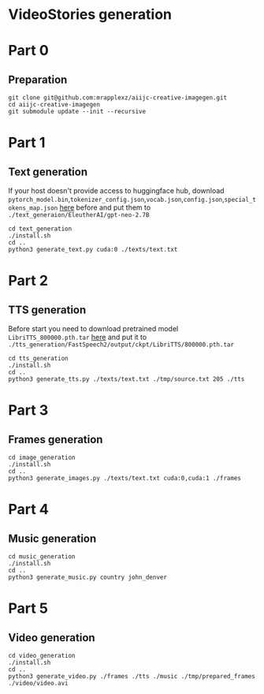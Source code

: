 # VideoStories generation

# Part 0

## Preparation
```
git clone git@github.com:mrapplexz/aiijc-creative-imagegen.git
cd aiijc-creative-imagegen
git submodule update --init --recursive
```

# Part 1

## Text generation

If your host doesn't provide access to huggingface hub, download 
`pytorch_model.bin`,`tokenizer_config.json`,`vocab.json`,`config.json`,`special_tokens_map.json` [here](https://huggingface.co/EleutherAI/gpt-neo-2.7B) before
and put them to `./text_generaion/EleutherAI/gpt-neo-2.7B`
```
cd text_generation
./install.sh
cd ..
python3 generate_text.py cuda:0 ./texts/text.txt 
```

# Part 2

## TTS generation

Before start you need to download pretrained model `LibriTTS_800000.pth.tar`
[here](https://drive.google.com/drive/folders/1DOhZGlTLMbbAAFZmZGDdc77kz1PloS7F)
and put it to `./tts_generation/FastSpeech2/output/ckpt/LibriTTS/800000.pth.tar`

```
cd tts_generation
./install.sh
cd ..
python3 generate_tts.py ./texts/text.txt ./tmp/source.txt 205 ./tts
```

# Part 3

## Frames generation

```
cd image_generation
./install.sh
cd ..
python3 generate_images.py ./texts/text.txt cuda:0,cuda:1 ./frames
```

# Part 4

## Music generation

```
cd music_generation
./install.sh
cd ..
python3 generate_music.py country john_denver
```

# Part 5

## Video generation

```
cd video_generation
./install.sh
cd ..
python3 generate_video.py ./frames ./tts ./music ./tmp/prepared_frames ./video/video.avi
```